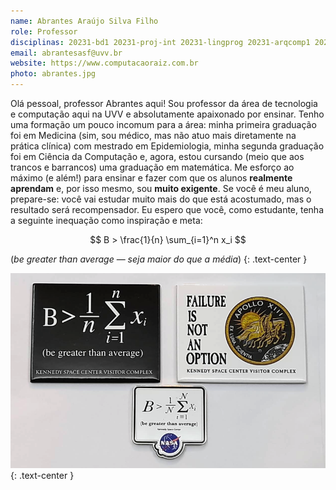 ```yaml
---
name: Abrantes Araújo Silva Filho
role: Professor
disciplinas: 20231-bd1 20231-proj-int 20231-lingprog 20231-arqcomp1 20231-fc 20241-fc 20242-fc
email: abrantesasf@uvv.br
website: https://www.computacaoraiz.com.br
photo: abrantes.jpg
---
```


Olá pessoal, professor Abrantes aqui! Sou professor da área de tecnologia e
computação aqui na UVV e absolutamente apaixonado por ensinar. Tenho uma
formação um pouco incomum para a área: minha primeira graduação foi em
Medicina (sim, sou médico, mas não atuo mais diretamente na prática clínica)
com mestrado em Epidemiologia, minha segunda graduação foi em Ciência da
Computação e, agora, estou cursando (meio que aos trancos e barrancos) uma
graduação em matemática. Me esforço ao máximo (e além!) para ensinar e
fazer com que os alunos **realmente aprendam** e, por isso mesmo, sou
**muito exigente**. Se você é meu aluno, prepare-se: você vai estudar muito
mais do que está acostumado, mas o resultado será recompensador. Eu espero
que você, como estudante, tenha a seguinte inequação como inspiração e meta:

$$ B > \frac{1}{n} \sum_{i=1}^n x_i $$

(*be greater than average* &mdash; *seja maior do que a média*)
{: .text-center }

![seja maior do que a média](/assets/images/pessoal/be_greater_800x495.png)
{: .text-center }
